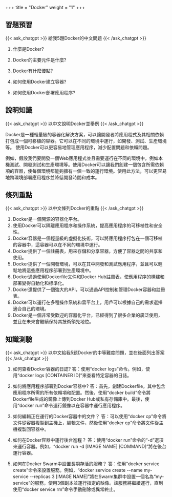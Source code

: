 +++
title = "Docker"
weight = "1"
+++
## 習題預習
{{< ask_chatgpt >}}
給我5題Docker的中文問題
{{< /ask_chatgpt >}}



1. 什麼是Docker?

2. Docker的主要元件是什麼?

3. Docker有什麼優點?

4. 如何使用Docker建立容器?

5. 如何使用Docker部署應用程序?   

## 說明知識
{{< ask_chatgpt >}}
以中文說明Docker並舉例
{{< /ask_chatgpt >}}



Docker是一種輕量級的容器化解決方案，可以讓開發者將應用程式及其相關依賴打包成一個可移植的容器。它可以在不同的環境中運行，如開發、測試、生產環境等。 使用Docker可以更容易地管理應用程序，減少配置問題和依賴問題。

例如，假設我們要開發一個Web應用程式並且需要運行在不同的環境中，例如本機測試、開發測試和生產環境等。使用Docker可以讓我們創建一個包含所需依賴項的容器，使每個環境都能夠擁有一個一致的運行環境。使用此方法，可以更容易地跨環境部署應用程序並降低開發時間和成本。   

## 條列重點
{{< ask_chatgpt >}}
以中文條列Docker的重點
{{< /ask_chatgpt >}}



1. Docker是一個開源的容器化平台。
2. 使用Docker可以隔離應用程序和操作系統，提高應用程序的可移植性和安全性。
3. Docker容器是一個輕量級的虛擬化技術，可以將應用程序打包在一個可移植的容器中，這容器可以在不同的環境中運行。
4. Docker提供了一個註冊表，用來存儲和分享容器，方便了容器之間的共享和使用。
5. Docker提供了一個開發環境，可以在其中開發和測試應用程序，並且可以輕鬆地將這些應用程序部署到生產環境中。
6. Docker通過使用Dockerfile文件和Docker Hub註冊表，使應用程序的構建和部署變得自動化和標準化。
7. Docker還提供了一個強大的API，可以通過API控制和管理Docker容器和註冊表。
8. Docker可以運行在多種操作系統和雲平台上，用戶可以根據自己的需求選擇適合自己的環境。
9. Docker是一個非常受歡迎的容器化平台，已經得到了很多企業的廣泛使用，並且在未來會繼續保持其技術領先地位。   

## 知識測驗
{{< ask_chatgpt >}}
以中文給我5題Docker的中等難度問題，並在後面列出答案
{{< /ask_chatgpt >}}



1. 如何查看Docker容器的日誌?
答：使用“docker logs”命令。例如，使用“docker logs [CONTAINER ID]”來查看特定容器的日誌。

2. 如何將應用程序部署到Docker容器中?
答：首先，創建Dockerfile，其中包含應用程序所需的所有依賴項和配置。然後，使用“docker build”命令將Dockerfile生成的鏡像上傳到Docker Hub或私有存儲庫中。最後，使用“docker run”命令運行鏡像以在容器中運行應用程序。

3. 如何編輯正在運行的Docker容器中的文件？
答：可以使用“docker cp”命令將文件從容器複製到主機上，編輯文件，然後使用“docker cp”命令將文件從主機複製回容器中。

4. 如何在Docker容器中運行後台進程？
答：使用“docker run”命令的“-d”選項來運行容器。例如，“docker run -d [IMAGE NAME] [COMMAND]”將在後台運行容器。

5. 如何在Docker Swarm中設置長期存活的服務？
答：使用“docker service create”命令來設置服務。例如，“docker service create --name my-service --replicas 3 [IMAGE NAME]”將在Swarm集群中設置一個名為“my-service”的服務，使用3個副本並運行指定的映像。該服務將繼續運行，直到使用“docker service rm”命令手動刪除或異常終止。   

